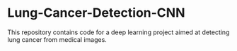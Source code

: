 # Lung-Cancer-Detection-CNN
This repository contains code for a deep learning project aimed at detecting lung cancer from medical images.
